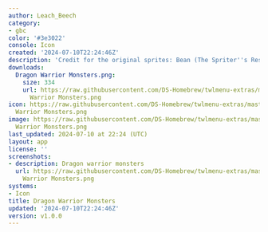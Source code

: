 ```yaml
---
author: Leach_Beech
category:
- gbc
color: '#3e3022'
console: Icon
created: '2024-07-10T22:24:46Z'
description: 'Credit for the original sprites: Bean (The Spriter''s Resource)'
downloads:
  Dragon Warrior Monsters.png:
    size: 334
    url: https://raw.githubusercontent.com/DS-Homebrew/twlmenu-extras/master/_nds/TWiLightMenu/icons/Dragon
      Warrior Monsters.png
icon: https://raw.githubusercontent.com/DS-Homebrew/twlmenu-extras/master/_nds/TWiLightMenu/icons/Dragon
  Warrior Monsters.png
image: https://raw.githubusercontent.com/DS-Homebrew/twlmenu-extras/master/_nds/TWiLightMenu/icons/Dragon
  Warrior Monsters.png
last_updated: 2024-07-10 at 22:24 (UTC)
layout: app
license: ''
screenshots:
- description: Dragon warrior monsters
  url: https://raw.githubusercontent.com/DS-Homebrew/twlmenu-extras/master/_nds/TWiLightMenu/icons/Dragon
    Warrior Monsters.png
systems:
- Icon
title: Dragon Warrior Monsters
updated: '2024-07-10T22:24:46Z'
version: v1.0.0
---
```

